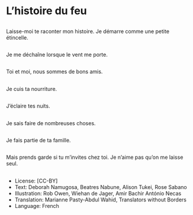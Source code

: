 # L’histoire du feu

##
Laisse-moi te raconter
mon histoire.
Je démarre comme une
petite étincelle.

##
Je me déchaîne lorsque
le vent me porte.

##
Toi et moi, nous
sommes de bons amis.

##
Je cuis ta nourriture.

##
J’éclaire tes nuits.

##
Je sais faire de
nombreuses choses.

##
Je fais partie de ta
famille.

##
Mais prends garde si tu
m’invites chez toi.
Je n’aime pas qu’on me
laisse seul.

##
* License: [CC-BY]
* Text: Deborah Namugosa, Beatres Nabune, Alison Tukei, Rose Sabano
* Illustration: Rob Owen, Wiehan de Jager, Amir Bachir António Necas
* Translation: Marianne Pasty-Abdul Wahid, Translators without Borders
* Language: French
